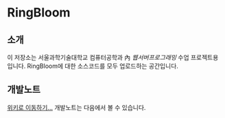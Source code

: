 # RingBloom
## 소개
이 저장소는 서울과학기술대학교 컴퓨터공학과 內 *웹서버프로그래밍* 수업 프로젝트용 입니다.
RingBloom에 대한 소스코드를 모두 업로드하는 공간입니다.

## 개발노트
[위키로 이동하기...](https://github.com/eurobin4321/parallel_diary/wiki)
개발노트는 다음에서 볼 수 있습니다.

